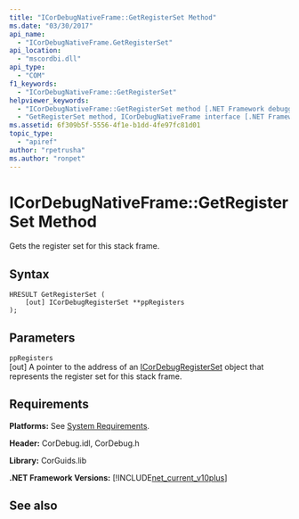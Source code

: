 ```yaml
---
title: "ICorDebugNativeFrame::GetRegisterSet Method"
ms.date: "03/30/2017"
api_name: 
  - "ICorDebugNativeFrame.GetRegisterSet"
api_location: 
  - "mscordbi.dll"
api_type: 
  - "COM"
f1_keywords: 
  - "ICorDebugNativeFrame::GetRegisterSet"
helpviewer_keywords: 
  - "ICorDebugNativeFrame::GetRegisterSet method [.NET Framework debugging]"
  - "GetRegisterSet method, ICorDebugNativeFrame interface [.NET Framework debugging]"
ms.assetid: 6f309b5f-5556-4f1e-b1dd-4fe97fc81d01
topic_type: 
  - "apiref"
author: "rpetrusha"
ms.author: "ronpet"
---
```

# ICorDebugNativeFrame::GetRegisterSet Method
Gets the register set for this stack frame.  
  
## Syntax  
  
```  
HRESULT GetRegisterSet (  
    [out] ICorDebugRegisterSet **ppRegisters  
);  
```  
  
## Parameters  
 `ppRegisters`  
 [out] A pointer to the address of an [ICorDebugRegisterSet](../../../../docs/framework/unmanaged-api/debugging/icordebugregisterset-interface.md) object that represents the register set for this stack frame.  
  
## Requirements  
 **Platforms:** See [System Requirements](../../../../docs/framework/get-started/system-requirements.md).  
  
 **Header:** CorDebug.idl, CorDebug.h  
  
 **Library:** CorGuids.lib  
  
 **.NET Framework Versions:** [!INCLUDE[net_current_v10plus](../../../../includes/net-current-v10plus-md.md)]  
  
## See also

